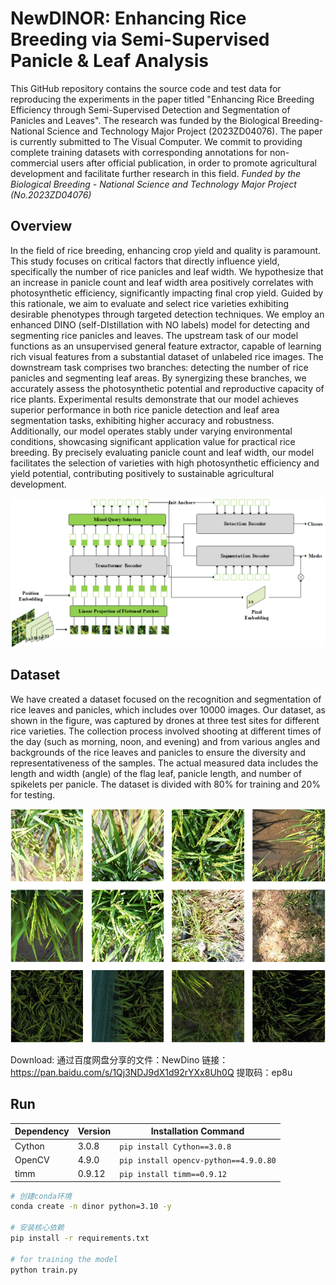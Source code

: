 # NewDINOR: Enhancing Rice Breeding via Semi-Supervised Panicle & Leaf Analysis
This GitHub repository contains the source code and test data for reproducing the experiments in the paper titled "Enhancing Rice Breeding Efficiency through Semi-Supervised Detection and Segmentation of Panicles and Leaves". The research was funded by the Biological Breeding-National Science and Technology Major Project (2023ZD04076). The paper is currently submitted to The Visual Computer. We commit to providing complete training datasets with corresponding annotations for non-commercial users after official publication, in order to promote agricultural development and facilitate further research in this field.
_Funded by the Biological Breeding - National Science and Technology Major Project (No.2023ZD04076)_
## Overview
In the field of rice breeding, enhancing crop yield and quality is paramount. This study focuses on critical factors that directly influence yield, specifically the number of rice panicles and leaf width. We hypothesize that an increase in panicle count and leaf width area positively correlates with photosynthetic efficiency, significantly impacting final crop yield. Guided by this rationale, we aim to evaluate and select rice varieties exhibiting desirable phenotypes through targeted detection techniques. We employ an enhanced DINO (self-DIstillation with NO labels) model for detecting and segmenting rice panicles and leaves. The upstream task of our model functions as an unsupervised general feature extractor, capable of learning rich visual features from a substantial dataset of unlabeled rice images. The downstream task comprises two branches: detecting the number of rice panicles and segmenting leaf areas. By synergizing these branches, we accurately assess the photosynthetic potential and reproductive capacity of rice plants. Experimental results demonstrate that our model achieves superior performance in both rice panicle detection and leaf area segmentation tasks, exhibiting higher accuracy and robustness. Additionally, our model operates stably under varying environmental conditions, showcasing significant application value for practical rice breeding. By precisely evaluating panicle count and leaf width, our model facilitates the selection of varieties with high photosynthetic efficiency and yield potential, contributing positively to sustainable agricultural development.

![Architecture Diagram](./figures/network.png)

## Dataset
We have created a dataset focused on the recognition and segmentation of rice leaves and panicles, which includes over 10000 images. Our dataset, as shown in the figure, was captured by drones at three test sites for different rice varieties. The collection process involved shooting at different times of the day (such as morning, noon, and evening) and from various angles and backgrounds of the rice leaves and panicles to ensure the diversity and representativeness of the samples. The actual measured data includes the length and width (angle) of the flag leaf, panicle length, and number of spikelets per panicle. The dataset is divided with 80\% for training and 20\% for testing.

![Architecture Dataest](./figures/dataset.png)

Download:
通过百度网盘分享的文件：NewDino
链接：https://pan.baidu.com/s/1Qj3NDJ9dX1d92rYXx8Uh0Q 
提取码：ep8u

## Run

| Dependency       | Version  | Installation Command          |
|------------------|----------|--------------------------------|
| Cython           | 3.0.8    | `pip install Cython==3.0.8`   |
| OpenCV           | 4.9.0    | `pip install opencv-python==4.9.0.80` |
| timm             | 0.9.12   | `pip install timm==0.9.12`    |

```bash
# 创建conda环境
conda create -n dinor python=3.10 -y

# 安装核心依赖
pip install -r requirements.txt

# for training the model
python train.py
